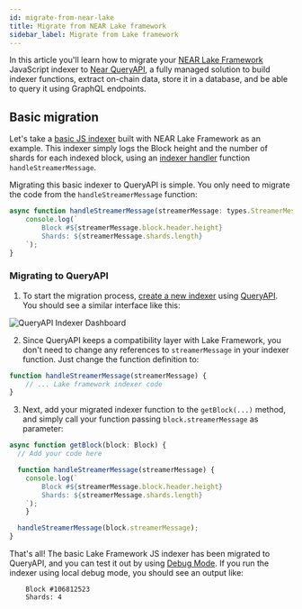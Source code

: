```yaml
---
id: migrate-from-near-lake
title: Migrate from NEAR Lake framework
sidebar_label: Migrate from Lake framework
---
```


In this article you'll learn how to migrate your [NEAR Lake Framework](../../1.concepts/3.advanced/near-lake-framework.md) JavaScript indexer to [Near QueryAPI](intro.md), a fully managed solution to build indexer functions,
extract on-chain data, store it in a database, and be able to query it using GraphQL endpoints.

## Basic migration

Let's take a [basic JS indexer](../../3.tutorials/indexer/js-lake-indexer.md) built with NEAR Lake Framework as an example.
This indexer simply logs the Block height and the number of shards for each indexed block, using an [indexer handler](../../3.tutorials/indexer/js-lake-indexer.md#create-indexer-handler) function `handleStreamerMessage`.

Migrating this basic indexer to QueryAPI is simple. You only need to migrate the code from the `handleStreamerMessage` function:

```js
async function handleStreamerMessage(streamerMessage: types.StreamerMessage): Promise<void> {
    console.log(`
        Block #${streamerMessage.block.header.height}
        Shards: ${streamerMessage.shards.length}
    `);
}
```

### Migrating to QueryAPI

1. To start the migration process, [create a new indexer](../community/indexers.md#creating-an-indexer) using [QueryAPI](https://near.org/dataplatform.near/widget/QueryApi.App?view=create-new-indexer). You should see a similar interface like this:

![QueryAPI Indexer Dashboard](/docs/assets/QAPIScreen2.png)

2. Since QueryAPI keeps a compatibility layer with Lake Framework, you don't need to change any references to `streamerMessage` in your indexer function. Just change the function definition to:

```js
function handleStreamerMessage(streamerMessage) {
    // ... Lake framework indexer code
}
```

3. Next, add your migrated indexer function to the `getBlock(...)` method, and simply call your function passing `block.streamerMessage` as parameter:

```js
async function getBlock(block: Block) {
  // Add your code here

  function handleStreamerMessage(streamerMessage) {
    console.log(`
        Block #${streamerMessage.block.header.height}
        Shards: ${streamerMessage.shards.length}
    `);
    }

  handleStreamerMessage(block.streamerMessage);
}
```

That's all! The basic Lake Framework JS indexer has been migrated to QueryAPI, and you can test it out by using [Debug Mode](index-function.md#local-debug-mode). If you run the indexer using local debug mode, you should see an output like:

```
    Block #106812523
    Shards: 4
```

